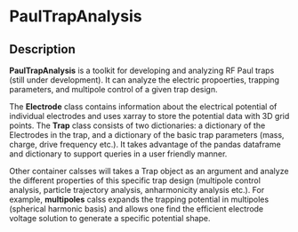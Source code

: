 # PaulTrapAnalysis

## Description
**PaulTrapAnalysis** is a toolkit for developing and analyzing RF Paul traps (still under development). It can analyze the electric propoerties, trapping parameters, and multipole control of a given trap design.

The **Electrode** class contains information about the electrical potential of individual electrodes and uses xarray to store the potential data with 3D grid points. The **Trap** class consists of two dictionaries: a dictionary of the Electrodes in the trap, and a dictionary of the basic trap parameters (mass, charge, drive frequency etc.). It takes advantage of the pandas dataframe and dictionary to support queries in a user friendly manner.

Other container calsses will takes a Trap object as an argument and analyze the different properties of this specific trap design (multipole control analysis, particle trajectory analysis, anharmonicity analysis etc.). For example, **multipoles** calss expands the trapping potential in multipoles (spherical harmonic basis) and allows one find the efficient electrode voltage solution to generate a specific potential shape.